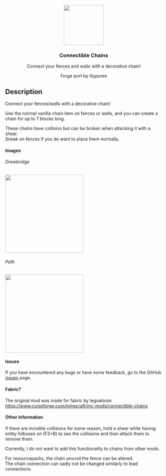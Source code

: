 <p align="center"><img src="https://raw.githubusercontent.com/legoatoom/ConnectibleChains/master/src/main/resources/assets/logo.png" height="128"></p>
<h3 align="center">Connectible Chains</h3>
<p align="center">Connect your fences and walls with a decorative chain!</p>
<p align="center">Forge port by lilypuree</p>


## Description
Connect your fences/walls with a decorative chain!

Use the normal vanilla chain item on fences or walls, and you can create a chain for up to 7 blocks long.

These chains have collision but can be broken when attacking it with a shear. \
Sneak on fences if you do want to place them normally.

#### Images
<h6>Drawbridge</h6>
<img src="https://raw.githubusercontent.com/legoatoom/ConnectibleChains/master/src/main/resources/assets/images/drawbridge.png" height="250px">
<h6>Path</h6>
<img src="https://raw.githubusercontent.com/legoatoom/ConnectibleChains/master/src/main/resources/assets/images/path.png" height="250px">


#### Issues

If you have encountered any bugs or have some feedback, go to the GitHub [issues](https://github.com/lilypuree/ConnectibleChains/issues) page.

#### Fabric?
The original mod was made for fabric by legoatoom \
https://www.curseforge.com/minecraft/mc-mods/connectible-chains

#### Other information

If there are invisible collisions for some reason, hold a shear while
having entity hitboxes on (F3+B) to see the collisions and then attack them to remove them.

Currently, I do not want to add this functionality to chains from other mods.

For resourcepacks, the chain around the fence can be altered.\
The chain connection can sadly not be changed similarly to lead connections.

